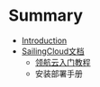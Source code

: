# Summary

* [Introduction](README.md)
* [SailingCloud文档](content/chapter1.md)
   * [领航云入门教程](content/ling_hang_yun_ru_men_jiao_cheng.md)
   * 安装部署手册

